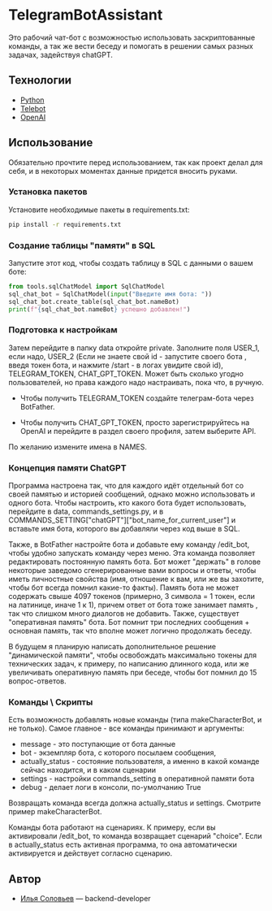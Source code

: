 # TelegramBotAssistant
Это рабочий чат-бот с возможностью использовать заскриптованные команды, а так же вести беседу и помогать в решении самых разных задачах, задействуя chatGPT.


## Технологии
- [Python](https://www.python.org/)
- [Telebot](https://pypi.org/project/telebot/)
- [OpenAI](https://openai.com/)

## Использование

Обязательно прочтите перед использованием, так как проект делал для себя, и в некоторых моментах 
данные придется вносить руками.

### Установка пакетов
Установите необходимые пакеты в requirements.txt:
```sh
pip install -r requirements.txt
```

### Создание таблицы "памяти" в SQL 
Запустите этот код, чтобы создать таблицу в SQL с данными о вашем боте:
```python
from tools.sqlChatModel import SqlChatModel
sql_chat_bot = SqlChatModel(input("Введите имя бота: "))
sql_chat_bot.create_table(sql_chat_bot.nameBot)
print(f"{sql_chat_bot.nameBot} успешно добавлен!")
```

### Подготовка к настройкам
Затем перейдите в папку data откройте private. Заполните поля USER_1, если надо, USER_2 (Если не знаете свой id - запустите своего бота
, введя токен бота, и нажмите /start - в логах увидите свой id), TELEGRAM_TOKEN, CHAT_GPT_TOKEN. Может быть сколько угодно пользователей, но права каждого надо настраивать,
 пока что, в ручную.

- Чтобы получить TELEGRAM_TOKEN создайте телеграм-бота через BotFather.

- Чтобы получить CHAT_GPT_TOKEN, просто зарегистрируйтесь на OpenAI и перейдите в раздел своего профиля, затем выберите API.

По желанию измените имена в NAMES.


### Концепция памяти ChatGPT
Программа настроена так, что для каждого идёт отдельный бот со своей памятью и историей сообщений, однако
 можно использовать и одного бота. Чтобы настроить, кто какого бота будет использовать, перейдите в data, 
commands_settings.py, и в COMMANDS_SETTING["chatGPT"]["bot_name_for_current_user"] и вставьте имя бота, 
которого вы добавляли через код выше в SQL.

Также, в BotFather настройте бота и добавьте ему команду /edit_bot, чтобы удобно запускать команду через меню. 
Эта команда позволяет редактировать постоянную память бота. Бот может "держать" в голове некоторые 
заведомо сгенерированные вами вопросы и ответы, чтобы иметь личностные свойства (имя, отношение к вам,
 или же вы захотите, чтобы бот всегда помнил какие-то факты). Память бота не может содержать свыше 4097 токенов 
(примерно, 3 символа = 1 токен, если на латинице, иначе 1 к 1), причем ответ от бота тоже занимает память 
, так что слишком много диалогов не добавить. Также, существует "оперативная память" бота. Бот помнит три последних 
сообщения + основная память, так что вполне может логично продолжать беседу. 

В будущем я планирую написать дополнительное решение "динамической памяти", чтобы освобождать максимально токены 
для технических задач, к примеру, по написанию длинного кода, или же увеличивать оперативную память при беседе, 
чтобы бот помнил до 15 вопрос-ответов.

### Команды \ Скрипты

Есть возможность добавлять новые команды (типа makeCharacterBot, и не только). Самое главное - все команды
 принимают и аргументы:
- message - это поступающие от бота данные 
- bot - экземпляр бота, с которого посылаем сообщения,
- actually_status - состояние пользователя, а именно в какой команде сейчас находится, и в каком сценарии
- settings - настройки commands_setting в оперативной памяти бота
- debug - делает логи в консоли, по-умолчанию True 

Возвращать команда всегда должна actually_status и settings. Смотрите пример makeCharacterBot.

Команды бота работают на сценариях. К примеру, если вы активировали /edit_bot, то команда возвращает 
сценарий "choice". Если в actually_status есть активная программа, то она автоматически активируется и 
действует согласно сценарию.



## Автор

- [Илья Соловьев](https://github.com/exerussus) — backend-developer
